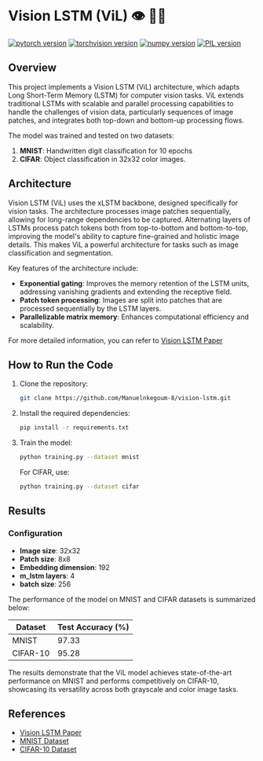 
# Vision LSTM (ViL) 👁️ 🧠🔧
[![pytorch version](https://img.shields.io/badge/pytorch-2.1.2-yellow.svg)](https://pypi.org/project/torch/2.1.2-/)
[![torchvision version](https://img.shields.io/badge/torchvision-0.16.2-yellow.svg)](https://pypi.org/project/torchvision/0.16.2-/)
[![numpy version](https://img.shields.io/badge/numpy-1.26.4-blue.svg)](https://pypi.org/project/numpy/1.26.4/)
[![PIL version](https://img.shields.io/badge/PIL-10.2.0-green.svg)](https://pypi.org/project/Pillow/10.2.0/)
## Overview
This project implements a Vision LSTM (ViL) architecture, which adapts Long Short-Term Memory (LSTM) for computer vision tasks. ViL extends traditional LSTMs with scalable and parallel processing capabilities to handle the challenges of vision data, particularly sequences of image patches, and integrates both top-down and bottom-up processing flows.

The model was trained and tested on two datasets:
1. **MNIST**: Handwritten digit classification for 10 epochs
2. **CIFAR**: Object classification in 32x32 color images.

## Architecture
Vision LSTM (ViL) uses the xLSTM backbone, designed specifically for vision tasks. The architecture processes image patches sequentially, allowing for long-range dependencies to be captured. Alternating layers of LSTMs process patch tokens both from top-to-bottom and bottom-to-top, improving the model's ability to capture fine-grained and holistic image details. This makes ViL a powerful architecture for tasks such as image classification and segmentation.

Key features of the architecture include:
- **Exponential gating**: Improves the memory retention of the LSTM units, addressing vanishing gradients and extending the receptive field.
- **Patch token processing**: Images are split into patches that are processed sequentially by the LSTM layers.
- **Parallelizable matrix memory**: Enhances computational efficiency and scalability.

For more detailed information, you can refer to [Vision LSTM Paper](https://brandstetter-johannes.github.io/publication/alkin-2024-vision-lstm/)

## How to Run the Code
1. Clone the repository:
   ```bash
   git clone https://github.com/Manuelnkegoum-8/vision-lstm.git
   ```
2. Install the required dependencies:
   ```bash
   pip install -r requirements.txt
   ```
3. Train the model:
   ```bash
   python training.py --dataset mnist
   ```
   For CIFAR, use:
   ```bash
   python training.py --dataset cifar
   ```




## Results

### Configuration
- **Image size**: 32x32
- **Patch size**: 8x8
- **Embedding dimension**: 192
- **m_lstm layers**: 4
- **batch size**: 256

The performance of the model on MNIST and CIFAR datasets is summarized below:

| Dataset    | Test Accuracy (%) |
|------------|-------------------|
| MNIST      | 97.33             |
| CIFAR-10   | 95.28             |

The results demonstrate that the ViL model achieves state-of-the-art performance on MNIST and performs competitively on CIFAR-10, showcasing its versatility across both grayscale and color image tasks.



## References
- [Vision LSTM Paper](https://brandstetter-johannes.github.io/publication/alkin-2024-vision-lstm/)
- [MNIST Dataset](http://yann.lecun.com/exdb/mnist/)
- [CIFAR-10 Dataset](https://www.cs.toronto.edu/~kriz/cifar.html)
